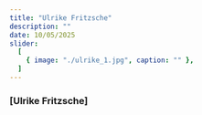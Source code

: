 ```yaml
---
title: "Ulrike Fritzsche"
description: ""
date: 10/05/2025
slider:
  [
    { image: "./ulrike_1.jpg", caption: "" },
  ]
---
```



### [Ulrike Fritzsche]



